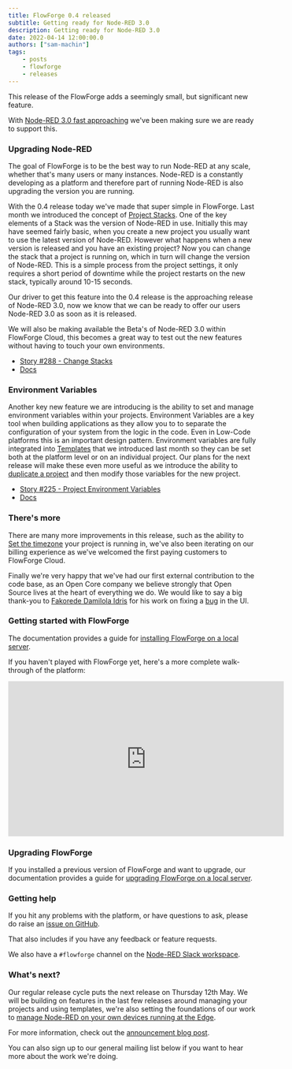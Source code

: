 ```yaml
---
title: FlowForge 0.4 released
subtitle: Getting ready for Node-RED 3.0
description: Getting ready for Node-RED 3.0
date: 2022-04-14 12:00:00.0
authors: ["sam-machin"]
tags:
    - posts
    - flowforge
    - releases
---
```


This release of the FlowForge adds a seemingly small, but significant new feature.

<!--more-->

With [Node-RED 3.0 fast approaching](https://nodered.org/about/releases/) we've been making sure we are ready to support this.

### Upgrading Node-RED

The goal of FlowForge is to be the best way to run Node-RED at any scale, whether that's many users or many instances. Node-RED is a constantly developing as a platform and therefore part of running Node-RED is also upgrading the version you are running.

With the 0.4 release today we've made that super simple in FlowForge. Last month we introduced the concept of [Project Stacks](https://flowforge.com/docs/user/concepts/#project-stack). One of the key elements of a Stack was the version of Node-RED in use. Initially this may have seemed fairly basic, when you create a new project you usually want to use the latest version of Node-RED. However what happens when a new version is released and you have an existing project?
Now you can change the stack that a project is running on, which in turn will change the version of Node-RED. This is a simple process from the project settings, it only requires a short period of downtime while the project restarts on the new stack, typically around 10-15 seconds.

Our driver to get this feature into the 0.4 release is the approaching release of Node-RED 3.0, now we know that we can be ready to offer our users Node-RED 3.0 as soon as it is released.

We will also be making available the Beta's of Node-RED 3.0 within FlowForge Cloud,  this becomes a great way to test out the new features without having to touch your own environments.

 - [Story #288 - Change Stacks](https://github.com/flowforge/flowforge/issues/288)
 - [Docs](https://flowforge.com/docs/user/changestack/)

### Environment Variables

Another key new feature we are introducing is the ability to set and manage environment variables within your projects.
Environment Variables are a key tool when building applications as they allow you to to separate the configuration of your system from the logic in the code. Even in Low-Code platforms this is an important design pattern. Environment variables are fully integrated into [Templates](https://flowforge.com/docs/user/concepts/#project-template) that we introduced last month so they can be set both at the platform level or on an individual project.
Our plans for the next release will make these even more useful as we introduce the ability to [duplicate a project](https://github.com/flowforge/flowforge/issues/271) and then modify those variables for the new project.

 - [Story #225 - Project Environment Variables](https://github.com/flowforge/flowforge/issues/225)
 - [Docs](https://flowforge.com/docs/user/envvar/)

### There's more

There are many more improvements in this release, such as the ability to [Set the timezone](https://github.com/flowforge/flowforge/issues/239) your project is running in, we've also been iterating on our billing experience as we've welcomed the first paying customers to FlowForge Cloud.

Finally we're very happy that we've had our first external contribution to the code base, as an Open Core company we believe strongly that Open Source lives at the heart of everything we do. 
We would like to say a big thank-you to [Fakorede Damilola Idris](https://fakocodes.netlify.app/) for his work on fixing a [bug](https://github.com/flowforge/flowforge/issues/424) in the UI.


### Getting started with FlowForge

The documentation provides a guide for [installing FlowForge on a local server](http://flowforge.com/docs/install/).

If you haven't played with FlowForge yet, here's a more complete walk-through
of the platform:

<iframe width="560" height="315" src="https://www.youtube.com/embed/YYZDx8n17Ys" title="YouTube video player" frameborder="0" allow="accelerometer; autoplay; clipboard-write; encrypted-media; gyroscope; picture-in-picture" allowfullscreen></iframe>

### Upgrading FlowForge

If you installed a previous version of FlowForge  and want to upgrade, our documentation provides a
guide for [upgrading FlowForge on a local server](http://flowforge.com/docs/install#upgrade).

### Getting help

If you hit any problems with the platform, or have questions to ask, please do
raise an [issue on GitHub](https://github.com/flowforge/flowforge/issues).

That also includes if you have any feedback or feature requests.

We also have a `#flowforge` channel on the [Node-RED Slack workspace](https://nodered.org/slack).

### What's next?

Our regular release cycle puts the next release on Thursday 12th May.
We will be building on features in the last few releases around managing your projects and using templates, we're also  setting the foundations of our work to [manage Node-RED on your own devices running at the Edge](https://github.com/flowforge/flowforge/issues/446).

For more information, check out the [announcement blog post](https://flowforge.com/blog/announcing-flowforge-cloud/).

You can also sign up to our general mailing list below if you want to hear more
about the work we're doing.
